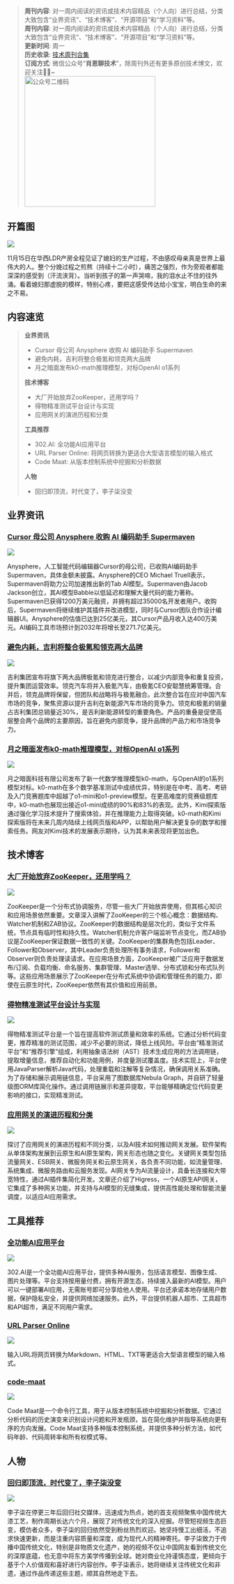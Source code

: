> **周刊内容**: 对一周内阅读的资讯或技术内容精品（个人向）进行总结，分类大致包含“业界资讯”、“技术博客”、“开源项目”和“学习资料”等。<br>
> **周刊内容**: 对一周内阅读的资讯或技术内容精品（个人向）进行总结，分类大致包含“业界资讯”、“技术博客”、“开源项目”和“学习资料”等。<br>
> **更新时间**: 周一<br>
> **历史收录**: [技术周刊合集](https://mp.weixin.qq.com/mp/appmsgalbum?__biz=MzkwODY0ODQzOQ==&action=getalbum&album_id=3492416248238096386#wechat_redirect) <br>
> **订阅方式**: 微信公众号“**肖恩聊技术**”，除周刊外还有更多原创技术博文，欢迎关注👏🏻~<br>
> <img src="https://cdn.jsdelivr.net/gh/Xiaoxie1994/images/images/20241103221454.png" alt="公众号二维码" width="300">

## 开篇图
![](https://cdn.jsdelivr.net/gh/Xiaoxie1994/images/images/20241117233731.png)

11月15日在华西LDR产房全程见证了媳妇的生产过程，不由感叹母亲真是世界上最伟大的人。整个分娩过程之煎熬（持续十二小时），痛苦之强烈，作为旁观者都能深深的感受到（汗流浃背）。当听到孩子的第一声哭啼，我的泪水止不住的往外涌。看着媳妇那虚脱的模样，特别心疼，要把这感受传达给小宝宝，明白生命的来之不易。

## 内容速览
> **业界资讯**
> - Cursor 母公司 Anysphere 收购 AI 编码助手 Supermaven
> - 避免内耗，吉利将整合极氪和领克两大品牌
> - 月之暗面发布k0-math推理模型，对标OpenAI o1系列
>
> **技术博客**
> - 大厂开始放弃ZooKeeper，还用学吗？
> - 得物精准测试平台设计与实现
> - 应用网关的演进历程和分类
>
> **工具推荐**
> - 302.AI: 全功能AI应用平台
> - URL Parser Online: 将网页转换为更适合大型语言模型的输入格式
> - Code Maat: 从版本控制系统中挖掘和分析数据
>
> **人物**
> - 回归即顶流，时代变了，李子柒没变

## 业界资讯

### [Cursor 母公司 Anysphere 收购 AI 编码助手 Supermaven](https://www.oschina.net/news/320498/anysphere-acquires-supermaven)

![](https://cdn.jsdelivr.net/gh/Xiaoxie1994/images/images/20241117222204.png)

Anysphere，人工智能代码编辑器Cursor的母公司，已收购AI编码助手Supermaven，具体金额未披露。Anysphere的CEO Michael Truell表示，Supermaven将助力公司加速推出新的Tab AI模型。Supermaven由Jacob Jackson创立，其AI模型Babble以低延迟和理解大量代码的能力著称。Supermaven已获得1200万美元融资，并拥有超过35000名开发者用户。收购后，Supermaven将继续维护其插件并改进模型，同时与Cursor团队合作设计编辑器UI。Anysphere的估值已达到25亿美元，其Cursor产品月收入达400万美元。AI编码工具市场预计到2032年将增长至271.7亿美元。

### [避免内耗，吉利将整合极氪和领克两大品牌](https://36kr.com/p/3034230633984003)

![](https://cdn.jsdelivr.net/gh/Xiaoxie1994/images/images/20241117222129.png)

吉利集团宣布将旗下两大品牌极氪和领克进行整合，以减少内部竞争和重复投资，提升集团运营效率。领克汽车将并入极氪汽车，由极氪CEO安聪慧统筹管理。合并后，领克品牌将保留，但团队和战略将与极氪融合。此次整合旨在应对中国汽车市场的竞争，聚焦资源以提升吉利在新能源汽车市场的竞争力。领克和极氪的销量占吉利集团总销量近30%，是吉利新能源转型的重要角色。产品的重叠是促使高层整合两个品牌的主要原因，旨在避免内部竞争，提升品牌的产品力和市场竞争力。

### [月之暗面发布k0-math推理模型，对标OpenAI o1系列](https://finance.sina.com.cn/roll/2024-11-16/doc-incwfyak2238402.shtml)

![](https://cdn.jsdelivr.net/gh/Xiaoxie1994/images/images/20241117222149.png)

月之暗面科技有限公司发布了新一代数学推理模型k0-math，与OpenAI的o1系列模型对标。k0-math在多个数学基准测试中成绩优异，特别是在中考、高考、考研及入门竞赛题库中超越了o1-mini和o1-preview模型。在更高难度的竞赛级题库中，k0-math也展现出接近o1-mini成绩的90%和83%的表现。此外，Kimi探索版通过强化学习技术提升了搜索体验，并在推理能力上取得突破。k0-math和Kimi探索版将在未来几周内陆续上线网页版和APP，以帮助用户解决更复杂的数学和搜索任务。网友对Kimi技术的发展表示期待，认为其未来表现将更加出色。

## 技术博客
### [大厂开始放弃ZooKeeper，还用学吗？](https://mp.weixin.qq.com/s/NfiMY5vlUIrsx8St5hUqcg)

![](https://cdn.jsdelivr.net/gh/Xiaoxie1994/images/images/20241117222751.png)

ZooKeeper是一个分布式协调服务，尽管一些大厂开始放弃使用，但其核心知识和应用场景依然重要。文章深入讲解了ZooKeeper的三个核心概念：数据结构、Watcher机制和ZAB协议。ZooKeeper的数据结构是层次化的，类似于文件系统，节点具有临时性和持久性。Watcher机制允许客户端监听节点变化，而ZAB协议是ZooKeeper保证数据一致性的关键。ZooKeeper的集群角色包括Leader、Follower和Observer，其中Leader负责处理所有事务请求，Follower和Observer则负责处理读请求。在应用场景方面，ZooKeeper被广泛应用于数据发布/订阅、负载均衡、命名服务、集群管理、Master选举、分布式锁和分布式队列等。这些应用场景展示了ZooKeeper在分布式系统中协调和管理任务的能力，即使在云原生时代，ZooKeeper依然有其价值和应用前景。

### [得物精准测试平台设计与实现](https://mp.weixin.qq.com/s/qZZ5A1lkNpf_HqZgSJa4_A)

![](https://cdn.jsdelivr.net/gh/Xiaoxie1994/images/images/20241117231824.png)

得物精准测试平台是一个旨在提高软件测试质量和效率的系统。它通过分析代码变更，推荐精准的测试范围，减少不必要的测试，降低上线风险。平台由“精准测试平台”和“推荐引擎”组成，利用抽象语法树（AST）技术生成应用的方法调用链，提取增量信息，推荐自动化和功能用例，并度量测试覆盖度。技术实现上，平台使用JavaParser解析Java代码，处理重载和注解等复杂情况，确保调用关系准确。为了存储和展示调用链信息，平台采用了图数据库Nebula Graph，并自研了轻量级图ORM库简化操作。通过调用链展示和差异提取，平台能够精确定位代码变更影响的接口，实现精准测试。

### [应用网关的演进历程和分类](https://my.oschina.net/u/3874284/blog/16510373)

![](https://cdn.jsdelivr.net/gh/Xiaoxie1994/images/images/20241117231657.png)

探讨了应用网关的演进历程和不同分类，以及AI技术如何推动网关发展。软件架构从单体架构发展到云原生和AI原生架构，网关形态也随之变化。关键网关类型包括流量网关、ESB网关、微服务网关和云原生网关，各负责不同功能，如流量管理、系统集成、微服务路由和云服务发现。AI网关专为AI流量设计，具备长连接和大带宽特性，通过AI插件集简化开发。文章还介绍了Higress，一个AI原生API网关，它集成了多种网关功能，并支持与AI模型的无缝集成，提供高性能处理和智能流量调度，以适应AI应用需求。


## 工具推荐
### [全功能AI应用平台](https://302.ai/)

![](https://cdn.jsdelivr.net/gh/Xiaoxie1994/images/images/20241117231202.png)

302.AI是一个全功能AI应用平台，提供多种AI服务，包括语言模型、图像生成、图片处理等。平台支持按用量付费，拥有开源生态，持续接入最新的AI模型。用户可以一键部署AI应用，无需账号即可分享给他人使用。平台还承诺本地存储用户数据，保护隐私安全，并提供网络加速服务。此外，平台提供机器人超市、工具超市和API超市，满足不同用户需求。

### [URL Parser Online](https://www.urlparser.online/)

![](https://cdn.jsdelivr.net/gh/Xiaoxie1994/images/images/20241117231627.png)

输入URL将网页转换为Markdown、HTML、TXT等更适合大型语言模型的输入格式。

### [code-maat](https://github.com/adamtornhill/code-maat)

![](https://cdn.jsdelivr.net/gh/Xiaoxie1994/images/images/20241117235436.png)

Code Maat是一个命令行工具，用于从版本控制系统中挖掘和分析数据。它通过分析代码的历史演变来识别设计问题和开发瓶颈，旨在简化维护并指导系统向更有序的方向发展。Code Maat支持多种版本控制系统，并提供多种分析方法，如代码年龄、代码周转率和所有权模式等。

## 人物
### [回归即顶流，时代变了，李子柒没变](https://www.woshipm.com/it/6140008.html)

![](https://cdn.jsdelivr.net/gh/Xiaoxie1994/images/images/20241117231903.png)

李子柒在停更三年后回归社交媒体，迅速成为热点，她的首支视频聚焦中国传统大漆工艺，制作周期长达六个月，展现了对传统文化的深入挖掘。尽管短视频生态巨变，模仿者众多，李子柒的回归依然受到粉丝热烈欢迎。她坚持慢工出细活，不追求快速更新，而是注重内容质量和深度，成为现代人的精神寄托。李子柒致力于传播中国传统文化，特别是非物质文化遗产，她的视频不仅让中国网友看到传统文化的深厚底蕴，也无意中将东方美学传播到全球。她对商业化持谨慎态度，更倾向于基于个人价值观和喜好进行内容创作。李子柒表示，她将继续关注传统文化和非遗，通过作品传递这些主题，顺其自然地走下去。